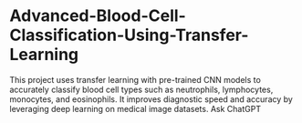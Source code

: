 # Advanced-Blood-Cell-Classification-Using-Transfer-Learning
This project uses transfer learning with pre-trained CNN models to accurately classify blood cell types such as neutrophils, lymphocytes, monocytes, and eosinophils. It improves diagnostic speed and accuracy by leveraging deep learning on medical image datasets.          Ask ChatGPT
